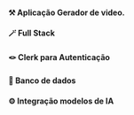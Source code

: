 #### ⚒️ Aplicação Gerador de video. <br>
#### 🪄 Full Stack  <br>
#### 🪢 Clerk para Autenticação <br>
#### 🔦 Banco de dados <br>
#### ⚙️ Integração modelos de IA <br>


